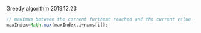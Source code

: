 Greedy algorithm
2019.12.23
```java
// maximum between the current furthest reached and the current value + index
maxIndex=Math.max(maxIndex,i+nums[i]);
```

